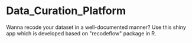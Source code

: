 # Data_Curation_Platform

Wanna recode your dataset in a well-documented manner? Use this shiny app which is developed based on "recodeflow" package in R. 
